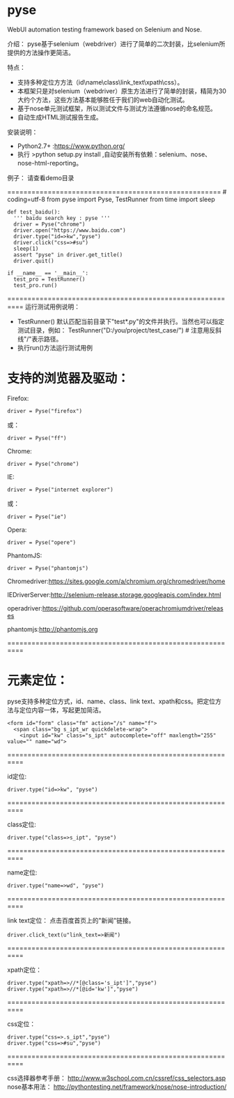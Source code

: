 # pyse
WebUI automation testing framework based on Selenium and Nose.

介绍：
  pyse基于selenium（webdriver）进行了简单的二次封装，比selenium所提供的方法操作更简洁。
  
特点：
* 支持多种定位方方法（id\name\class\link_text\xpath\css）。
* 本框架只是对selenium（webdriver）原生方法进行了简单的封装，精简为30大约个方法，这些方法基本能够胜任于我们的web自动化测试。
* 基于nose单元测试框架，所以测试文件与测试方法遵循nose的命名规范。
* 自动生成HTML测试报告生成。

安装说明：
* Python2.7+ :https://www.python.org/
* 执行 >python setup.py install ,自动安装所有依赖：selenium、nose、nose-html-reporting。


例子：
   请查看demo目录

=====================================================
    # coding=utf-8
    from pyse import Pyse, TestRunner
    from time import sleep

    def test_baidu():
      ''' baidu search key : pyse '''
      driver = Pyse("chrome")
      driver.open("https://www.baidu.com")
      driver.type("id=>kw","pyse")
      driver.click("css=>#su")
      sleep(1)
      assert "pyse" in driver.get_title()
      driver.quit()

    if __name__ == '__main__':
      test_pro = TestRunner()
      test_pro.run()

==========================================================
运行测试用例说明：
* TestRunner() 默认匹配当前目录下"test*.py"的文件并执行。当然也可以指定测试目录，例如：
TestRunner("D:/you/project/test_case/")  # 注意用反斜线"/"表示路径。
* 执行run()方法运行测试用例

支持的浏览器及驱动：
==========================================================
  Firefox:
  
    driver = Pyse("firefox")  
  或：
  
    driver = Pyse("ff")
  
  Chrome:
  
    driver = Pyse("chrome")  
  
  IE:
  
    driver = Pyse("internet explorer")
  或：
  
    driver = Pyse("ie")
  
  Opera:
  
    driver = Pyse("opere")
  
  PhantomJS:
  
    driver = Pyse("phantomjs")


Chromedriver:https://sites.google.com/a/chromium.org/chromedriver/home

IEDriverServer:http://selenium-release.storage.googleapis.com/index.html

operadriver:https://github.com/operasoftware/operachromiumdriver/releases

phantomjs:http://phantomjs.org

==========================================================

元素定位：
==========================================================
  pyse支持多种定位方式，id、name、class、link text、xpath和css。把定位方法与定位内容一体，写起更加简洁。

    <form id="form" class="fm" action="/s" name="f">
      <span class="bg s_ipt_wr quickdelete-wrap">
        <input id="kw" class="s_ipt" autocomplete="off" maxlength="255" value="" name="wd">
==========================================================
    
  id定位:

    driver.type("id=>kw", "pyse")
==========================================================
    
  class定位:

    driver.type("class=>s_ipt", "pyse")
==========================================================
    
  name定位:

    driver.type("name=>wd", "pyse")
==========================================================

  link text定位：
    点击百度首页上的"新闻"链接。

    driver.click_text(u"link_text=>新闻")
==========================================================

  xpath定位：

    driver.type("xpath=>//*[@class='s_ipt']","pyse")
    driver.type("xpath=>//*[@id='kw']","pyse")
==========================================================
     
  css定位：

    driver.type("css=>.s_ipt","pyse")
    driver.type("css=>#su","pyse")
==========================================================
    
  css选择器参考手册：
  http://www.w3school.com.cn/cssref/css_selectors.asp
  nose基本用法：
  http://pythontesting.net/framework/nose/nose-introduction/
